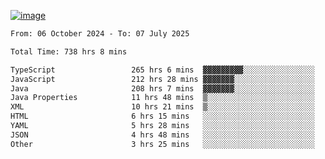 
[![image](https://github.com/user-attachments/assets/3e37fcfd-5657-4b9d-95f6-80b564699e3f)](https://ayushmaurya.vercel.app)

<!--START_SECTION:waka-->

```txt
From: 06 October 2024 - To: 07 July 2025

Total Time: 738 hrs 8 mins

TypeScript                 265 hrs 6 mins  ▓▓▓▓▓▓▓▓▓░░░░░░░░░░░░░░░░   35.75 %
JavaScript                 212 hrs 28 mins ▓▓▓▓▓▓▓░░░░░░░░░░░░░░░░░░   28.65 %
Java                       208 hrs 7 mins  ▓▓▓▓▓▓▓░░░░░░░░░░░░░░░░░░   28.06 %
Java Properties            11 hrs 48 mins  ▒░░░░░░░░░░░░░░░░░░░░░░░░   01.59 %
XML                        10 hrs 21 mins  ▒░░░░░░░░░░░░░░░░░░░░░░░░   01.40 %
HTML                       6 hrs 15 mins   ░░░░░░░░░░░░░░░░░░░░░░░░░   00.84 %
YAML                       5 hrs 28 mins   ░░░░░░░░░░░░░░░░░░░░░░░░░   00.74 %
JSON                       4 hrs 48 mins   ░░░░░░░░░░░░░░░░░░░░░░░░░   00.65 %
Other                      3 hrs 25 mins   ░░░░░░░░░░░░░░░░░░░░░░░░░   00.46 %
```

<!--END_SECTION:waka-->

<!--
**the-t3ch-wizard/the-t3ch-wizard** is a ✨ _special_ ✨ repository because its `README.md` (this file) appears on your GitHub profile.

Here are some ideas to get you started:

- 🔭 I’m currently working on ...
- 🌱 I’m currently learning ...
- 👯 I’m looking to collaborate on ...
- 🤔 I’m looking for help with ...
- 💬 Ask me about ...
- 📫 How to reach me: ...
- 😄 Pronouns: ...
- ⚡ Fun fact: ...
-->
